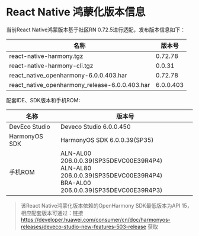 # React Native 鸿蒙化版本信息

当前React Native鸿蒙版本基于社区RN 0.72.5进行适配，发布版本信息如下：

| 名称                          | 版本号                            |
| ----------------------------- | -------------------------------|
| react-native-harmony.tgz        | 0.72.78 |
| react-native-harmony-cli.tgz    | 0.0.31 |
| react_native_openharmony-6.0.0.403.har              | 0.72.78 |
| react_native_openharmony_release-6.0.0.403.har      | 6.0.0.403 |

配套IDE、SDK版本和手机ROM:

| 名称                          | 版本号                            |
| ----------------------------- | -------------------------------|
| DevEco Studio     | Deveco Studio 6.0.0.450 |
| HarmonyOS SDK     | HarmonyOS SDK 6.0.0.39(SP35) |
| 手机ROM           | ALN-AL00 206.0.0.39(SP35DEVC00E39R4P4) <br> ALN-AL80 206.0.0.39(SP35DEVC00E39R4P4) <br> BRA-AL00 206.0.0.39(SP35DEVC00E39R4P3) |

> 该React Native鸿蒙化版本依赖的OpenHarmony SDK最低版本为API 15，相应配套版本可通过：链接 https://developer.huawei.com/consumer/cn/doc/harmonyos-releases/deveco-studio-new-features-503-release 获取
